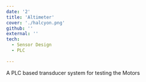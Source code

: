 ```yaml
---
date: '2'
title: 'Altimeter'
cover: './halcyon.png'
github: ''
external: ''
tech:
  - Sensor Design 
  - PLC
  
---
```


  A PLC based transducer system for testing the Motors

